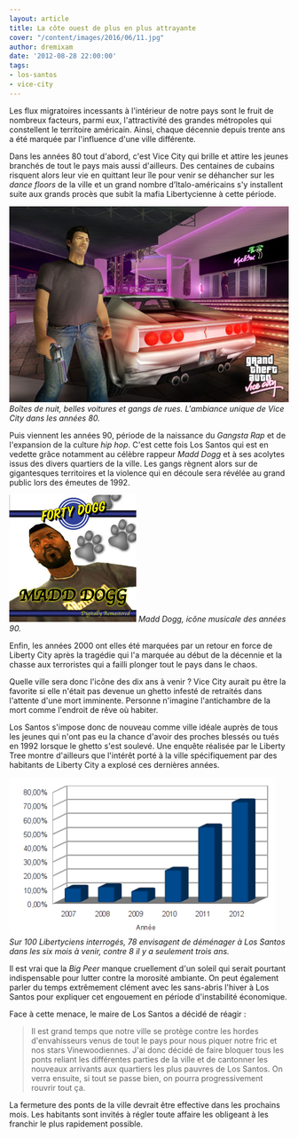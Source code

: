 ```yaml
---
layout: article
title: La côte ouest de plus en plus attrayante
cover: "/content/images/2016/06/11.jpg"
author: dremixam
date: '2012-08-28 22:00:00'
tags:
- los-santos
- vice-city
---
```


Les flux migratoires incessants à l'intérieur de notre pays sont le fruit de nombreux facteurs, parmi eux, l'attractivité des grandes métropoles qui constellent le territoire américain. Ainsi, chaque décennie depuis trente ans a été marquée par l'influence d'une ville différente.

Dans les années 80 tout d'abord, c'est Vice City qui brille et attire les jeunes branchés de tout le pays mais aussi d'ailleurs. Des centaines de cubains risquent alors leur vie en quittant leur île pour venir se déhancher sur les _dance floors_ de la ville et un grand nombre d’Italo-américains s'y installent suite aux grands procès que subit la mafia Libertycienne à cette période.

![Boîtes de nuit, belles voitures et gangs de rues. L'ambiance unique de Vice City dans les années 80.](/content/images/2016/06/screenC05.jpg)
_Boîtes de nuit, belles voitures et gangs de rues. L'ambiance unique de Vice City dans les années 80._

Puis viennent les années 90, période de la naissance du _Gangsta Rap_ et de l'expansion de la culture _hip hop_. C'est cette fois Los Santos qui est en vedette grâce notamment au célèbre rappeur _Madd Dogg_ et à ses acolytes issus des divers quartiers de la ville. Les gangs règnent alors sur de gigantesques territoires et la violence qui en découle sera révélée au grand public lors des émeutes de 1992.

![Madd Dogg, icône musicale des années 90.](/content/images/2016/06/Madd_Dogg_-_Forty_Dogg.jpg)
_Madd Dogg, icône musicale des années 90._

Enfin, les années 2000 ont elles été marquées par un retour en force de Liberty City après la tragédie qui l'a marquée au début de la décennie et la chasse aux terroristes qui a failli plonger tout le pays dans le chaos.

Quelle ville sera donc l'icône des dix ans à venir ? Vice City aurait pu être la favorite si elle n'était pas devenue un ghetto infesté de retraités dans l'attente d'une mort imminente. Personne n'imagine l'antichambre de la mort comme l'endroit de rêve où habiter.

Los Santos s'impose donc de nouveau comme ville idéale auprès de tous les jeunes qui n'ont pas eu la chance d'avoir des proches blessés ou tués en 1992 lorsque le ghetto s'est soulevé. Une enquête réalisée par le Liberty Tree montre d'ailleurs que l'intérêt porté à la ville spécifiquement par des habitants de Liberty City a explosé ces dernières années.

![Sur 100 Libertyciens interrogés, 78 envisagent de déménager à Los Santos dans les six mois à venir, contre 8 il y a seulement trois ans.](/content/images/2016/06/sondage.png)
_Sur 100 Libertyciens interrogés, 78 envisagent de déménager à Los Santos dans les six mois à venir, contre 8 il y a seulement trois ans._

Il est vrai que la _Big Peer_ manque cruellement d'un soleil qui serait pourtant indispensable pour lutter contre la morosité ambiante. On peut également parler du temps extrêmement clément avec les sans-abris l'hiver à Los Santos pour expliquer cet engouement en période d'instabilité économique.

Face à cette menace, le maire de Los Santos a décidé de réagir :

> Il est grand temps que notre ville se protège contre les hordes d'envahisseurs venus de tout le pays pour nous piquer notre fric et nos stars Vinewoodiennes. J'ai donc décidé de faire bloquer tous les ponts reliant les différentes parties de la ville et de cantonner les nouveaux arrivants aux quartiers les plus pauvres de Los Santos. On verra ensuite, si tout se passe bien, on pourra progressivement rouvrir tout ça.

La fermeture des ponts de la ville devrait être effective dans les prochains mois. Les habitants sont invités à régler toute affaire les obligeant à les franchir le plus rapidement possible.

<!--kg-card-end: markdown-->
